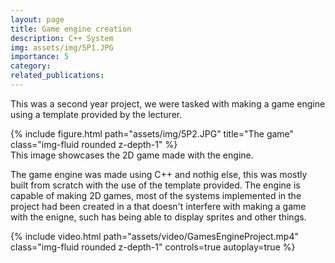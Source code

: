 ```yaml
---
layout: page
title: Game engine creation
description: C++ System
img: assets/img/5P1.JPG
importance: 5
category:
related_publications:
---
```


This was a second year project, we were tasked with making a game engine using a template provided by the lecturer.  

<div class="row">
    <div class="col-sm mt-3 mt-md-0">
        {% include figure.html path="assets/img/5P2.JPG" title="The game" class="img-fluid rounded z-depth-1" %}
    </div>
</div>
<div class="caption">
    This image showcases the 2D game made with the engine.
</div>

The game engine was made using C++ and nothig else, this was mostly built from scratch with the use of the template provided. The engine is capable of making
2D games, most of the systems implemented in the project had been created in a that doesn't interfere with making a game with the enigne, such has being able to display
sprites and other things. 

<div class="row mt-3">
    <div class="col-sm mt-3 mt-md-0">
        {% include video.html path="assets/video/GamesEngineProject.mp4" class="img-fluid rounded z-depth-1" controls=true autoplay=true %}
    </div>
</div>